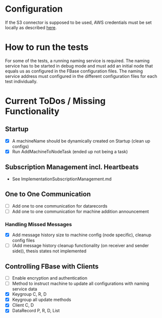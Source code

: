 # Configuration

If the S3 connector is supposed to be used, AWS credentials must be set locally as described [here](http://docs.aws.amazon.com/sdk-for-java/v1/developer-guide/setup-credentials.html).

# How to run the tests

For some of the tests, a running naming service is required. The naming service has to be started in debug mode and must add an initial node that equals us as configured in the FBase configuration files. The naming service address must configured in the different configuration files for each test individually.

# Current ToDos / Missing Functionality

## Startup
- [x] A machineName should be dynamically created on Startup (clean up configs)
- [x] Run AddMachineToNodeTask (ended up not being a task)

## Subscription Management incl. Heartbeats
- See ImplementationSubscriptionManagement.md

## One to One Communication
- [ ] Add one to one communication for datarecords
- [ ] Add one to one communication for machine addition announcement

### Handling Missed Messages
- [x] Add message history size to machine config (node specific), cleanup config files
- [ ] (Add message history cleanup functionality (on receiver and sender side)), thesis states not implemented

## Controlling FBase with Clients
 - [ ] Enable encryption and authentication
 - [ ] Method to instruct machine to update all configurations with naming service data
 - [x] Keygroup C, R, D
 - [x] Keygroup all update methods
 - [X] Client C, D
 - [X] DataRecord P, R, D, List

